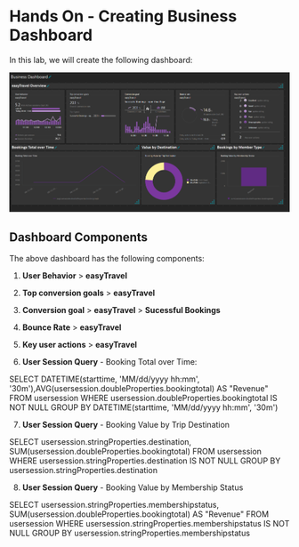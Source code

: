 # Hands On - Creating Business Dashboard

In this lab, we will create the following dashboard:

![Business Dashboard](/img/business_dashboard_done.PNG)

## Dashboard Components

The above dashboard has the following components:

1) **User Behavior** > **easyTravel**

2) **Top conversion goals** > **easyTravel**

3) **Conversion goal** > **easyTravel** > **Sucessful Bookings**

4) **Bounce Rate** > **easyTravel**

5) **Key user actions** > **easyTravel**

6) **User Session Query** - Booking Total over Time:  

SELECT DATETIME(starttime, 'MM/dd/yyyy hh:mm', '30m'),AVG(usersession.doubleProperties.bookingtotal) AS "Revenue" FROM usersession WHERE usersession.doubleProperties.bookingtotal IS NOT NULL GROUP BY DATETIME(starttime, 'MM/dd/yyyy hh:mm', '30m')

7) **User Session Query** - Booking Value by Trip Destination

SELECT usersession.stringProperties.destination, SUM(usersession.doubleProperties.bookingtotal) FROM usersession WHERE usersession.stringProperties.destination IS NOT NULL GROUP BY usersession.stringProperties.destination  

8) **User Session Query** - Booking Value by Membership Status

SELECT usersession.stringProperties.membershipstatus, SUM(usersession.doubleProperties.bookingtotal) AS "Revenue" FROM usersession WHERE usersession.stringProperties.membershipstatus IS NOT NULL GROUP BY usersession.stringProperties.membershipstatus
